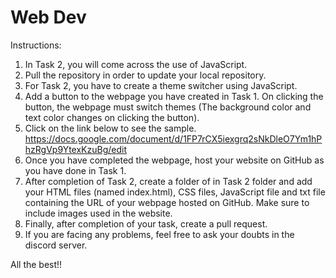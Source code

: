 # Web Dev

Instructions:
1.	 In Task 2, you will come across the use of JavaScript.
2.	Pull the repository in order to update your local repository.
3.	For Task 2, you have to create a theme switcher using JavaScript. 
4.	Add a button to the webpage you have created in Task 1. On clicking the button, the webpage must switch themes (The background color and text color changes on clicking the button).
5.	 Click on the link below to see the sample.
https://docs.google.com/document/d/1FP7rCX5iexgrq2sNkDleO7Ym1hPhzRgVp9YtexKzuBg/edit
6.	Once you have completed the webpage, host your website on GitHub as you have done in Task 1.
7.	After completion of Task 2, create a folder of <Your Name> in Task 2 folder and add your HTML files (named index.html), CSS files, JavaScript file and txt file containing the URL of your webpage hosted on GitHub. Make sure to include images used in the website.
8.	Finally, after completion of your task, create a pull request.
9.	If you are facing any problems, feel free to ask your doubts in the discord server.

All the best!!
